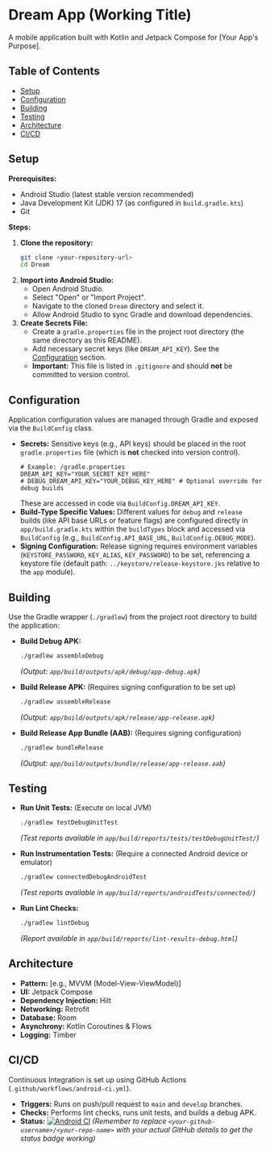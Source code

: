 # Dream App (Working Title)

<!-- A brief 1-2 sentence description of what the app does. Update this later! -->
A mobile application built with Kotlin and Jetpack Compose for [Your App's Purpose].

## Table of Contents

- [Setup](#setup)
- [Configuration](#configuration)
- [Building](#building)
- [Testing](#testing)
- [Architecture](#architecture)
- [CI/CD](#cicd)

## Setup

**Prerequisites:**

*   Android Studio (latest stable version recommended)
*   Java Development Kit (JDK) 17 (as configured in `build.gradle.kts`)
*   Git

**Steps:**

1.  **Clone the repository:**
    ```bash
    git clone <your-repository-url>
    cd Dream
    ```
2.  **Import into Android Studio:**
    *   Open Android Studio.
    *   Select "Open" or "Import Project".
    *   Navigate to the cloned `Dream` directory and select it.
    *   Allow Android Studio to sync Gradle and download dependencies.
3.  **Create Secrets File:**
    *   Create a `gradle.properties` file in the project root directory (the same directory as this README).
    *   Add necessary secret keys (like `DREAM_API_KEY`). See the [Configuration](#configuration) section.
    *   **Important:** This file is listed in `.gitignore` and should **not** be committed to version control.

## Configuration

Application configuration values are managed through Gradle and exposed via the `BuildConfig` class.

*   **Secrets:** Sensitive keys (e.g., API keys) should be placed in the root `gradle.properties` file (which is **not** checked into version control).
    ```properties
    # Example: /gradle.properties
    DREAM_API_KEY="YOUR_SECRET_KEY_HERE"
    # DEBUG_DREAM_API_KEY="YOUR_DEBUG_KEY_HERE" # Optional override for debug builds
    ```
    These are accessed in code via `BuildConfig.DREAM_API_KEY`.
*   **Build-Type Specific Values:** Different values for `debug` and `release` builds (like API base URLs or feature flags) are configured directly in `app/build.gradle.kts` within the `buildTypes` block and accessed via `BuildConfig` (e.g., `BuildConfig.API_BASE_URL`, `BuildConfig.DEBUG_MODE`).
*   **Signing Configuration:** Release signing requires environment variables (`KEYSTORE_PASSWORD`, `KEY_ALIAS`, `KEY_PASSWORD`) to be set, referencing a keystore file (default path: `../keystore/release-keystore.jks` relative to the `app` module).

## Building

Use the Gradle wrapper (`./gradlew`) from the project root directory to build the application:

*   **Build Debug APK:**
    ```bash
    ./gradlew assembleDebug
    ```
    *(Output: `app/build/outputs/apk/debug/app-debug.apk`)*

*   **Build Release APK:** (Requires signing configuration to be set up)
    ```bash
    ./gradlew assembleRelease
    ```
    *(Output: `app/build/outputs/apk/release/app-release.apk`)*

*   **Build Release App Bundle (AAB):** (Requires signing configuration)
    ```bash
    ./gradlew bundleRelease
    ```
    *(Output: `app/build/outputs/bundle/release/app-release.aab`)*

## Testing

*   **Run Unit Tests:** (Execute on local JVM)
    ```bash
    ./gradlew testDebugUnitTest
    ```
    *(Test reports available in `app/build/reports/tests/testDebugUnitTest/`)*

*   **Run Instrumentation Tests:** (Require a connected Android device or emulator)
    ```bash
    ./gradlew connectedDebugAndroidTest
    ```
    *(Test reports available in `app/build/reports/androidTests/connected/`)*

*   **Run Lint Checks:**
    ```bash
    ./gradlew lintDebug
    ```
    *(Report available in `app/build/reports/lint-results-debug.html`)*

## Architecture

<!-- Describe the main architectural pattern (e.g., MVVM, MVI) and key libraries/components used. Update this section as the app develops. -->
*   **Pattern:** [e.g., MVVM (Model-View-ViewModel)]
*   **UI:** Jetpack Compose
*   **Dependency Injection:** Hilt
*   **Networking:** Retrofit
*   **Database:** Room
*   **Asynchrony:** Kotlin Coroutines & Flows
*   **Logging:** Timber

## CI/CD

Continuous Integration is set up using GitHub Actions (`.github/workflows/android-ci.yml`).

*   **Triggers:** Runs on push/pull request to `main` and `develop` branches.
*   **Checks:** Performs lint checks, runs unit tests, and builds a debug APK.
*   **Status:** [![Android CI](https://github.com/<your-github-username>/<your-repo-name>/actions/workflows/android-ci.yml/badge.svg)](https://github.com/<your-github-username>/<your-repo-name>/actions/workflows/android-ci.yml)
    *(Remember to replace `<your-github-username>/<your-repo-name>` with your actual GitHub details to get the status badge working)* 